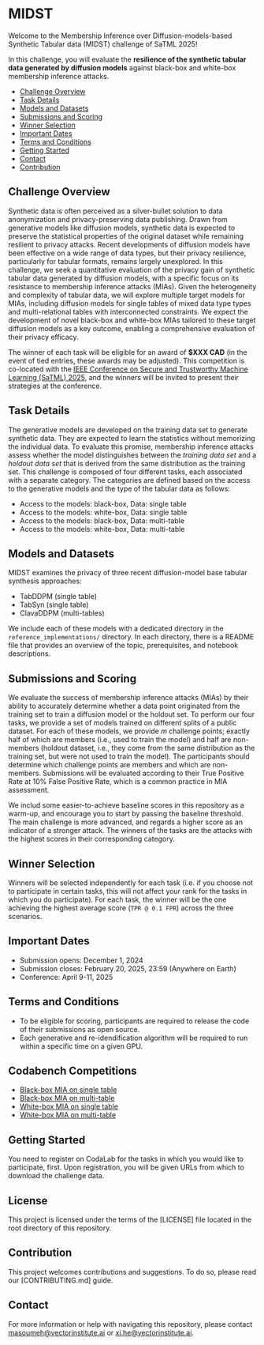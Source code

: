 # MIDST

Welcome to the Membership Inference over Diffusion-models-based Synthetic Tabular data (MIDST) challenge of SaTML 2025! 

In this challenge, you will evaluate the **resilience of the synthetic tabular data generated by diffusion models** against black-box and white-box membership inference attacks.

* [Challenge Overview](#challenge-overview)
* [Task Details](#task-details)
* [Models and Datasets](#models-and-datasets)
* [Submissions and Scoring](#submissions-and-scoring)
* [Winner Selection](#winner-selection)
* [Important Dates](#important-dates)
* [Terms and Conditions](#terms-and-conditions)
* [Getting Started](#getting-started)
* [Contact](#contact)
* [Contribution](#contribution)

## Challenge Overview

Synthetic data is often perceived as a silver-bullet solution to data anonymization and privacy-preserving data publishing. Drawn from generative models like diffusion models, synthetic data is expected to preserve the statistical properties of the original dataset while remaining resilient to privacy attacks. Recent developments of diffusion models have been effective on a wide range of data types, but their privacy resilience, particularly for tabular formats, remains largely unexplored. In this challenge, we seek a quantitative evaluation of the privacy gain of synthetic tabular data generated by diffusion models, with a specific focus on its resistance to membership inference attacks (MIAs). Given the heterogeneity and complexity of tabular data, we will explore multiple target models for MIAs, including diffusion models for single tables of mixed data type types and multi-relational tables with interconnected constraints. We expect the development of novel black-box and white-box MIAs tailored to these target diffusion models as a key outcome, enabling a comprehensive evaluation of their privacy efficacy.

The winner of each task will be eligible for an award of **$XXX CAD** (in the event of tied entries, these awards may be adjusted).
This competition is co-located with the [IEEE Conference on Secure and Trustworthy Machine Learning (SaTML) 2025](https://satml.org/), and the winners will be invited to present their strategies at the conference.

## Task Details

The generative models are developed on the training data set to generate synthetic data. They are expected to learn the statistics without memorizing the individual data. To evaluate this promise, membership inference attacks assess whether the model distinguishes between the _training data set_ and a _holdout data set_ that is derived from the same distribution as the training set. This challenge is composed of four different tasks, each associated with a separate category. The categories are defined based on the access to the generative models and the type of the tabular data as follows:
- Access to the models: black-box, Data: single table
- Access to the models: white-box, Data: single table
- Access to the models: black-box, Data: multi-table
- Access to the models: white-box, Data: multi-table

## Models and Datasets

MIDST examines the privacy of three recent diffusion-model base tabular synthesis approaches:
- TabDDPM (single table)
- TabSyn (single table)
- ClavaDDPM (multi-tables)
  
We include each of these models with a dedicated directory in the `reference_implementations/` directory. In each directory, there is a README file that provides an overview of the topic, prerequisites, and notebook descriptions.

## Submissions and Scoring

We evaluate the success of membership inference attacks (MIAs) by their ability to accurately determine whether a data point originated from the training set to train a diffusion model or the holdout set. To perform our four tasks, we provide a set of models trained on different splits of a public dataset. For each of these models, we provide _m_ challenge points; exactly half of which are members (i.e., used to train the model) and half are non-members (holdout dataset, i.e., they come from the same distribution as the training set, but were not used to train the model). The participants should determine which challenge points are members and which are non-members. Submissions will be evaluated according to their True Positive Rate at 10% False Positive Rate, which is a common practice in MIA assessment. 

We includ some easier-to-achieve baseline scores in this repository as a warm-up, and encourage you to start by passing the baseline threshold. The main challenge is more advanced, and regards a higher score as an indicator of a stronger attack. The winners of the tasks are the attacks with the highest scores in their corresponding category. 

## Winner Selection

Winners will be selected independently for each task (i.e. if you choose not to participate in certain tasks, this will not affect your rank for the tasks in which you do participate).
For each task, the winner will be the one achieving the highest average score (`TPR @ 0.1 FPR`) across the three scenarios.

## Important Dates

- Submission opens: December 1, 2024
- Submission closes: February 20, 2025, 23:59 (Anywhere on Earth)
- Conference: April 9-11, 2025
  
## Terms and Conditions
- To be eligible for scoring, participants are required to release the code of their submissions as open source.
- Each generative and re-idendification algorithm will be required to run within a specific time on a given GPU.

## Codabench Competitions

- [Black-box MIA on single table](https://...)
- [Black-box MIA on multi-table](https://...)
- [White-box MIA on single table](https://...)
- [White-box MIA on multi-table](https://...)

## Getting Started
You need to register on CodaLab for the tasks in which you would like to participate, first. Upon registration, you will be given URLs from which to download the challenge data.

## License
This project is licensed under the terms of the [LICENSE] file located in the root directory of this repository.

## Contribution
This project welcomes contributions and suggestions. To do so, please read our [CONTRIBUTING.md] guide.

## Contact
For more information or help with navigating this repository, please contact masoumeh@vectorinstitute.ai or xi.he@vectorinstitute.ai.
